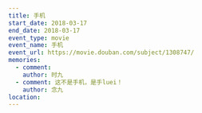 ```yaml
---
title: 手机
start_date: 2018-03-17
end_date: 2018-03-17
event_type: movie
event_name: 手机
event_url: https://movie.douban.com/subject/1308747/
memories:
  - comment: 
    author: 时九
  - comment: 这不是手机，是手luei！
    author: 念九  
location: 
---
```


